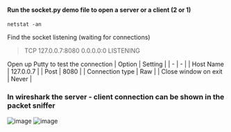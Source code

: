 #### Run the socket.py demo file to open a server or a client (2 or 1)
`netstat -an`

Find the socket listening (waiting for connections)
> TCP    127.0.0.7:8080         0.0.0.0:0              LISTENING

Open up Putty to test the connection
| Option | Setting |
| - | - | 
| Host Name | 127.0.0.7 |
| Post | 8080 |
| Connection type | Raw |
| Close window on exit | Never |

### In wireshark the server - client connection can be shown in the packet sniffer
![image](https://github.com/FredericGariepy/TCM_SEC_Notebook/assets/96602008/f54009e4-7b02-4b91-945d-85a1064e0003)
![image](https://github.com/FredericGariepy/TCM_SEC_Notebook/assets/96602008/7cb230db-9094-4c35-9b6c-4b56f5ecb687)


